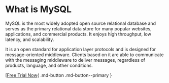 # What is MySQL

MySQL is the most widely adopted open source relational database and serves as the primary relational data store for many popular websites, applications, and commercial products. It enjoys high throughput, low latency, and scalability.

It is an open standard for application layer protocols and is designed for message-oriented middleware. Clients based on it are able to communicate with the messaging middleware to deliver messages, regardless of products, language, and other conditions.

[[Free Trial Now](../../../dce/license0.md){ .md-button .md-button--primary }
